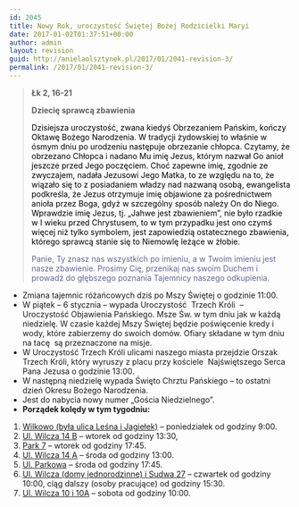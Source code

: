 ```yaml
---
id: 2045
title: Nowy Rok, uroczystość Świętej Bożej Rodzicielki Maryi
date: 2017-01-02T01:37:51+00:00
author: admin
layout: revision
guid: http://anielaolsztynek.pl/2017/01/2041-revision-3/
permalink: /2017/01/2041-revision-3/
---
```

> **Łk 2, 16-21**
> 
> **Dziecię sprawcą zbawienia**
> 
> <span style="color: #000000;">Dzisiejsza uroczystość, zwana kiedyś Obrzezaniem Pańskim, kończy Oktawę Bożego Narodzenia. W tradycji żydowskiej to właśnie w ósmym dniu po urodzeniu następuje obrzezanie chłopca. Czytamy, że obrzezano Chłopca i nadano Mu imię Jezus, którym nazwał Go anioł jeszcze przed Jego poczęciem. Choć zapewne imię, zgodnie ze zwyczajem, nadała Jezusowi Jego Matka, to ze względu na to, że wiązało się to z posiadaniem władzy nad nazwaną osobą, ewangelista podkreśla, że Jezus otrzymuje imię objawione za pośrednictwem anioła przez Boga, gdyż w szczególny sposób należy On do Niego. Wprawdzie imię Jezus, tj. &#8222;Jahwe jest zbawieniem&#8221;, nie było rzadkie w I wieku przed Chrystusem, to w tym przypadku jest ono czymś więcej niż tylko symbolem, jest zapowiedzią ostatecznego zbawienia, którego sprawcą stanie się to Niemowlę leżące w żłobie.</span>
> 
> <span style="color: #666699;">Panie, Ty znasz nas wszystkich po imieniu, a w Twoim imieniu jest nasze zbawienie. Prosimy Cię, przenikaj nas swoim Duchem i prowadź do głębszego poznania Tajemnicy naszego odkupienia.</span>

  * Zmiana tajemnic różańcowych dziś po Mszy Świętej o godzinie 11:00.
  * W piątek – 6 stycznia – wypada Uroczystość  Trzech Króli  &#8211; Uroczystość Objawienia Pańskiego. Msze Św. w tym dniu jak w każdą niedzielę. W czasie każdej Mszy Świętej będzie poświęcenie kredy i wody, które zabierzemy do swoich domów. Ofiary składane w tym dniu na tacę  są przeznaczone na misje.
  * W Uroczystość Trzech Króli ulicami naszego miasta przejdzie Orszak Trzech Króli, który wyruszy z placu przy kościele  Najświętszego Serca Pana Jezusa o godzinie 13:00.
  * W następną niedzielę wypada Święto Chrztu Pańskiego – to ostatni dzień Okresu Bożego Narodzenia.
  * Jest do nabycia nowy numer „Gościa Niedzielnego”.
  * **Porządek kolędy w tym tygodniu:**

  1.  <span style="text-decoration: underline;">Wilkowo (była ulica Leśna i Jagiełek)</span> – poniedziałek od godziny 9:00.
  2. <span style="text-decoration: underline;">Ul. Wilcza 14 B</span> – wtorek od godziny 13:30,
  3. <span style="text-decoration: underline;">Park 7</span> &#8211; wtorek od godziny 17:45.
  4. <span style="text-decoration: underline;">Ul. Wilcza 14 A</span> – środa od godziny 13:00.
  5. <span style="text-decoration: underline;">Ul. Parkowa</span> &#8211; środa od godziny 17:45.
  6. <span style="text-decoration: underline;">Ul. Wilcza (domy jednorodzinne) i Sudwa 27</span> &#8211; czwartek od godziny 10:00, ciąg dalszy (osoby pracujące) od godziny 15:30.
  7. <span style="text-decoration: underline;">Ul. Wilcza 10 i 10A</span> &#8211; sobota od godziny 10:00.